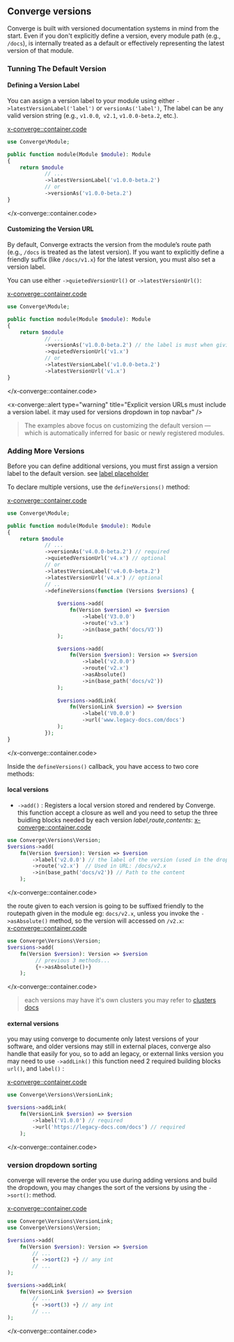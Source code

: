 ## Converge versions
Converge is built with versioned documentation systems in mind from the start. Even if you don't explicitly define a version, every module path (e.g., `/docs`),  is internally treated as a default or effectively representing the latest version of that module.

### Tunning The Default Version

#### Defining a Version Label
You can assign a version label to your module using either `->latestVersionLabel('label')` or `versionAs('label')`, The label can be any valid version string (e.g., ``v1.0.0``,`` v2.1``, ``v1.0.0-beta.2``, etc.).

<x-converge::container.code>
```php
use Converge\Module;

public function module(Module $module): Module
{
    return $module
            // ...
            ->latestVersionLabel('v1.0.0-beta.2')
            // or 
            ->versionAs('v1.0.0-beta.2')
}  
```
</x-converge::container.code>
#### Customizing the Version URL

By default, Converge extracts the version from the module’s route path (e.g., `/docs` is treated as the latest version).
If you want to explicitly define a friendly suffix (like `/docs/v1.x`) for the latest version, you must also set a version label.

You can use either `->quietedVersionUrl()` or `->latestVersionUrl()`:

<x-converge::container.code>
```php
use Converge\Module;

public function module(Module $module): Module
{
    return $module
            // ...
            ->versionAs('v1.0.0-beta.2') // the label is must when giving the label
            ->quietedVersionUrl('v1.x')
            // or
            ->latestVersionLabel('v1.0.0-beta.2')
            ->latestVersionUrl('v1.x')
}  
```
</x-converge::container.code>

<x-converge::alert 
    type="warning"
    title="Explicit version URLs must include a version label. it may used for versions dropdown in top navbar"
/>

>The examples above focus on customizing the default version — which is automatically inferred for basic or newly registered modules.

### Adding More Versions
Before you can define additional versions, you must first assign a version label to the default version. see [label placeholder](#content-defining-a-version-label)

To declare multiple versions, use the `defineVersions()` method:

<x-converge::container.code>
```php
use Converge\Module;

public function module(Module $module): Module
{
    return $module
            // ...
            ->versionAs('v4.0.0-beta.2') // required
            ->quietedVersionUrl('v4.x') // optional
            // or
            ->latestVersionLabel('v4.0.0-beta.2')
            ->latestVersionUrl('v4.x') // optional
            // ..
            ->defineVersions(function (Versions $versions) {
                
                $versions->add(
                    fn(Version $version) => $version
                        ->label('V3.0.0')
                        ->route('v3.x')
                        ->in(base_path('docs/V3'))
                );

                $versions->add(
                    fn(Version $version): Version => $version
                        ->label('v2.0.0')
                        ->route('v2.x') 
                        ->asAbsolute()
                        ->in(base_path('docs/v2'))
                );
                
                $versions->addLink(
                    fn(VersionLink $version) => $version
                        ->label('V0.0.0')
                        ->url('www.legacy-docs.com/docs')
                );
            });
}  
```
</x-converge::container.code>

Inside the ``defineVersions()`` callback, you have access to two core methods:

#### local versions

- `->add()` : Registers a local version stored and rendered by Converge.
this function accept a closure as well and you need to setup the three buidling blocks needed by each version *label*,*route*,*contents*: 
<x-converge::container.code>
```php
use Converge\Versions\Version;
$versions->add(
    fn(Version $version): Version => $version
        ->label('v2.0.0') // the label of the version (used in the dropdown)
        ->route('v2.x')  // Used in URL: /docs/v2.x
        ->in(base_path('docs/v2')) // Path to the content
    );
```
</x-converge::container.code>

the route given to each version is going to be suffixed friendly to the routepath given in the module eg: `docs/v2.x`, unless you invoke the `->asAbsolute()` method, so the version will accessed on `/v2.x`:  
<x-converge::container.code>
```php
use Converge\Versions\Version;
$versions->add(
    fn(Version $version): Version => $version
         // previous 3 methods...
         {+->asAbsolute()+}
    );
```
</x-converge::container.code>
> each versions may have it's own clusters you may refer to [clusters docs](clusters) 

#### external versions

you may using converge to documente only latest versions of your software, and older versions may still in external places, converge also handle that easily for you, so to add an legacy, or external links version you may need to use `->addLink()` this function need 2 required building blocks `url()`, and `label()` : 

<x-converge::container.code>
```php
use Converge\Versions\VersionLink;

$versions->addLink(
    fn(VersionLink $version) => $version
        ->label('V1.0.0') // required
        ->url('https://legacy-docs.com/docs') // required
    );
```
</x-converge::container.code>

### version dropdown sorting 
 
converge will reverse the order you use during adding versions and build the dropdown, you may changes the sort of the versions by using the `->sort()`: method.

<x-converge::container.code>
```php
use Converge\Versions\VersionLink;
use Converge\Versions\Version;

$versions->add(
    fn(Version $version): Version => $version
        // ...
        {+ ->sort(2) +} // any int
        // ...
);

$versions->addLink(
    fn(VersionLink $version) => $version
        // ... 
        {+ ->sort(3) +} // any int
        // ...
);

```
</x-converge::container.code>